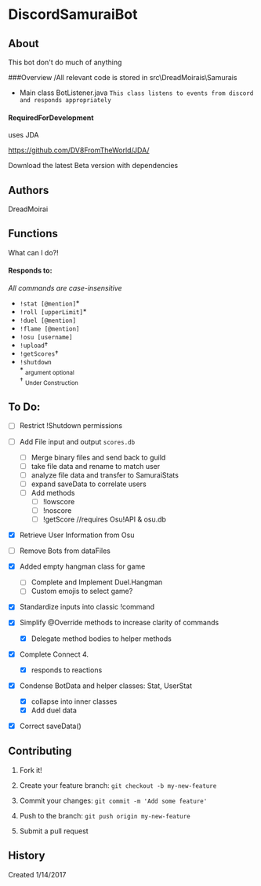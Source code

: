 ﻿# DiscordSamuraiBot

## About

This bot don't do much of anything

###Overview
/All relevant code is stored in src\DreadMoirais\Samurais
- Main class BotListener.java
	`This class listens to events from discord and responds appropriately`

#### RequiredForDevelopment
uses JDA

https://github.com/DV8FromTheWorld/JDA/

Download the latest Beta version with dependencies
## Authors

DreadMoirai

## Functions

What can I do?!
#### Responds to:
<i> All commands are case-insensitive</i><br />
 - `!stat [@mention]`*
 - `!roll [upperLimit]`*
 - `!duel [@mention]`
 - `!flame [@mention]`
 - `!osu [username]`
 - `!upload`†
 - `!getScores`†
 - `!shutdown`<br />
 \* <sub>argument optional</sub><br />
 † <sub>Under Construction&#13;&#10;</sub> <br />

## To Do:	
 - [ ] Restrict !Shutdown permissions
 - [ ] Add File input and output `scores.db`
	 - [ ] Merge binary files and send back to guild
	 - [ ] take file data and rename to match user
	 - [ ] analyze file data and transfer to SamuraiStats
	 - [ ] expand saveData to correlate users
	 - [ ] Add methods 
		- [ ] !lowscore
		- [ ] !noscore
		- [ ] !getScore //requires Osu!API & osu.db
 - [x] Retrieve User Information from Osu
 - [ ] Remove Bots from dataFiles
 - [x] Added empty hangman class for game
    - [ ] Complete and Implement Duel.Hangman
    - [ ] Custom emojis to select game?
 - [x] Standardize inputs into classic !command
 - [x] Simplify @Override methods to increase clarity of commands
 	- [x] Delegate method bodies to helper methods	
 - [x] Complete Connect 4.
 	- [x] responds to reactions
 - [x] Condense BotData and helper classes: Stat, UserStat 
	 - [x] collapse into inner classes 
	 - [x] Add duel data	
 - [x] Correct saveData()


## Contributing

1. Fork it!

2. Create your feature branch: `git checkout -b my-new-feature`

3. Commit your changes: `git commit -m 'Add some feature'`

4. Push to the branch: `git push origin my-new-feature`

5. Submit a pull request


## History

Created 1/14/2017
